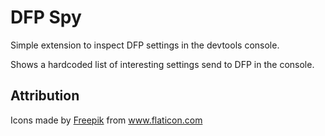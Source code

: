 # DFP Spy

Simple extension to inspect DFP settings in the devtools console.

Shows a hardcoded list of interesting settings send to DFP in the console.


## Attribution

Icons made by <a href="https://www.flaticon.com/authors/freepik" title="Freepik">Freepik</a> from <a href="https://www.flaticon.com/" title="Flaticon">www.flaticon.com</a>
